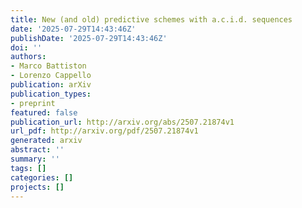 ```yaml
---
title: New (and old) predictive schemes with a.c.i.d. sequences
date: '2025-07-29T14:43:46Z'
publishDate: '2025-07-29T14:43:46Z'
doi: ''
authors:
- Marco Battiston
- Lorenzo Cappello
publication: arXiv
publication_types:
- preprint
featured: false
publication_url: http://arxiv.org/abs/2507.21874v1
url_pdf: http://arxiv.org/pdf/2507.21874v1
generated: arxiv
abstract: ''
summary: ''
tags: []
categories: []
projects: []
---
```

